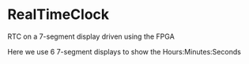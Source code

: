 # RealTimeClock

RTC on a 7-segment display driven using the FPGA

Here we use 6 7-segment displays to show the Hours:Minutes:Seconds


